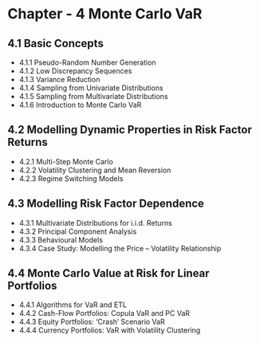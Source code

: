 # Chapter - 4 Monte Carlo VaR  

## 4.1 Basic Concepts  

  -  4.1.1 Pseudo-Random Number Generation  
  -  4.1.2 Low Discrepancy Sequences  
  -  4.1.3 Variance Reduction  
  -  4.1.4 Sampling from Univariate Distributions  
  -  4.1.5 Sampling from Multivariate Distributions  
  -  4.1.6 Introduction to Monte Carlo VaR  

## 4.2 Modelling Dynamic Properties in Risk Factor Returns  

  -  4.2.1 Multi-Step Monte Carlo  
  -  4.2.2 Volatility Clustering and Mean Reversion  
  -  4.2.3 Regime Switching Models  

## 4.3 Modelling Risk Factor Dependence  

  -  4.3.1 Multivariate Distributions for i.i.d. Returns  
  -  4.3.2 Principal Component Analysis  
  -  4.3.3 Behavioural Models  
  -  4.3.4 Case Study: Modelling the Price – Volatility Relationship  

## 4.4 Monte Carlo Value at Risk for Linear Portfolios  

  -  4.4.1 Algorithms for VaR and ETL  
  -  4.4.2 Cash-Flow Portfolios: Copula VaR and PC VaR  
  -  4.4.3 Equity Portfolios: ‘Crash’ Scenario VaR  
  -  4.4.4 Currency Portfolios: VaR with Volatility Clustering 